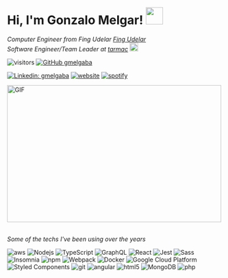 <h1> Hi, I'm Gonzalo Melgar! <img src="https://c.tenor.com/Mzp8XE3LrugAAAAC/sonic.gif" width="40"></h1>

<p><em>Computer Engineer from Fing Udelar <a href="http://www.unb.br">Fing Udelar</a>
</br>Software Engineer/Team Leader at <a href="https://www.tarmac.io">tarmac</a> <img src="https://gmelgaba.github.io/assets/images/experience/tarmac.jpg" width="20">
</em></p>


![visitors](https://visitor-badge.laobi.icu/badge?page_id=gmelgaba)
[![GitHub gmelgaba](https://img.shields.io/github/followers/gmelgaba?label=follow&style=social)](https://github.com/gmelgaba)

[![Linkedin: gmelgaba](https://img.shields.io/badge/-gmelgaba-blue?style=flat-square&logo=Linkedin&logoColor=white&link=https://www.linkedin.com/in/gmelgaba/)](https://www.linkedin.com/in/gmelgaba/)
[![website](https://img.shields.io/badge/Website-46a2f1.svg?&style=flat-square&logo=Google-Chrome&logoColor=white&link=https://anmolsingh.me/)](https://gmelgaba.github.io/)
[![spotify](https://img.shields.io/badge/Spotify-1ED760?&style=flat-square&logo=spotify&logoColor=white&link=https://open.spotify.com/user/0ny35jaa9ga0azi1smsg5h15s?si=8f9d3b9d79854f14)](https://open.spotify.com/user/0ny35jaa9ga0azi1smsg5h15s?si=8f9d3b9d79854f14)


<img alt="GIF" src="https://github.com/abhisheknaiidu/abhisheknaiidu/blob/master/code.gif?raw=true" width="500" height="320" />


<br><em>Some of the techs I've been using over the years</em><br>
<p>
  <img alt="aws" src="https://img.shields.io/badge/aws-232F3E?style=flat-square&logo=amazon-aws&logoColor=white" />
  <img alt="Nodejs" src="https://img.shields.io/badge/-Nodejs-43853d?style=flat-square&logo=Node.js&logoColor=white" />
  <img alt="TypeScript" src="https://img.shields.io/badge/-TypeScript-007ACC?style=flat-square&logo=typescript&logoColor=white" />
  <img alt="GraphQL" src="https://img.shields.io/badge/-GraphQL-E10098?style=flat-square&logo=graphql&logoColor=white" />
  <img alt="React" src="https://img.shields.io/badge/-React-45b8d8?style=flat-square&logo=react&logoColor=white" />
  <img alt="Jest" src="https://img.shields.io/badge/Jest-323330?style=flat-square&logo=Jest&logoColor=white" />
  <img alt="Sass" src="https://img.shields.io/badge/-Sass-CC6699?style=flat-square&logo=sass&logoColor=white" />
  <img alt="Insomnia" src="https://img.shields.io/badge/-Insomnia-5849BE?style=flat-square&logo=insomnia&logoColor=white" />
  <img alt="npm" src="https://img.shields.io/badge/-npm-CB3837?style=flat-square&logo=npm&logoColor=white" />
  <img alt="Webpack" src="https://img.shields.io/badge/-Webpack-8DD6F9?style=flat-square&logo=webpack&logoColor=white" />
  <img alt="Docker" src="https://img.shields.io/badge/-Docker-46a2f1?style=flat-square&logo=docker&logoColor=white" />
  <img alt="Google Cloud Platform" src="https://img.shields.io/badge/-Google_Cloud_Platform-1a73e8?style=flat-square&logo=google-cloud&logoColor=white" />
  <img alt="Styled Components" src="https://img.shields.io/badge/-Styled_Components-db7092?style=flat-square&logo=styled-components&logoColor=white" />
  <img alt="git" src="https://img.shields.io/badge/-Git-F05032?style=flat-square&logo=git&logoColor=white" />
  <img alt="angular" src="https://img.shields.io/badge/-Angular-DD0031?style=flat-square&logo=angular&logoColor=white" />
  <img alt="html5" src="https://img.shields.io/badge/-HTML5-E34F26?style=flat-square&logo=html5&logoColor=white" />
  <img alt="MongoDB" src="https://img.shields.io/badge/-MongoDB-13aa52?style=flat-square&logo=mongodb&logoColor=white" />
  <img alt="php" src="https://img.shields.io/badge/php-777BB4?style=flat-square&logo=php&logoColor=white" />


</p>
